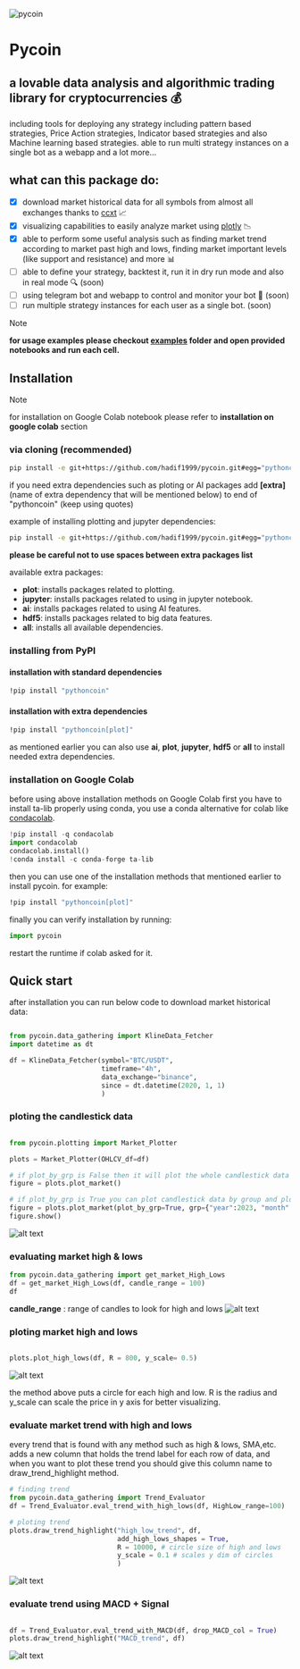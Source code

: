 ![pycoin](https://github.com/hadif1999/pycoin/blob/master/pics/pycoin_logo_raw_nobg.png?raw=true)
# Pycoin

## a lovable data analysis and algorithmic trading library for cryptocurrencies :moneybag:
including tools for deploying any strategy including pattern based strategies,
Price Action strategies, Indicator based strategies and also Machine learning based strategies. 
able to run multi strategy instances on a single bot as a webapp and a lot more...
## what can this package do:
- [x] download market historical data for all symbols from almost all exchanges thanks to [ccxt](https://github.com/ccxt/ccxt) :chart_with_upwards_trend: 
- [x] visualizing capabilities to easily analyze market using [plotly](https://github.com/plotly/plotly.py) :chart_with_downwards_trend:
- [x] able to perform some useful analysis such as finding market trend according to market past high and lows, finding market important levels (like support and resistance) and more :bar_chart:
- [ ] able to define your strategy, backtest it, run it in dry run mode and also in real mode :mag: (soon)
- [ ] using telegram bot and webapp to control and monitor your bot :robot: (soon)  
- [ ] run multiple strategy instances for each user as a single bot. (soon) 

>[!NOTE]
>**for usage examples please checkout [examples](https://github.com/hadif1999/pycoin/tree/master/examples) folder and open provided notebooks and run each cell.**

## Installation

>[!NOTE]
> for installation on Google Colab notebook please refer to **installation on google colab** section 

### via cloning (recommended)
```bash
pip install -e git+https://github.com/hadif1999/pycoin.git#egg="pythoncoin" 
```
if you need extra dependencies such as ploting or AI packages add **[extra]**(name of extra dependency that will be mentioned below) to end of "pythoncoin" (keep using quotes)

example of installing plotting and jupyter dependencies:
```bash
pip install -e git+https://github.com/hadif1999/pycoin.git#egg="pythoncoin[jupyter,plot]" 
```
**please be careful not to use spaces between extra packages list**

available extra packages:
- **plot**: installs packages related to plotting.
- **jupyter**: installs packages related to using in jupyter notebook.
- **ai**: installs packages related to using AI features.
- **hdf5**: installs packages related to big data features.
- **all**: installs all available dependencies.

### installing from PyPI
#### installation with standard dependencies
```bash
!pip install "pythoncoin"
```
#### installation with extra dependencies
```bash 
!pip install "pythoncoin[plot]"
```
as mentioned earlier you can also use **ai**, **plot**, **jupyter**, **hdf5** or **all** to install needed extra dependencies.

### installation on Google Colab 
before using above installation methods on Google Colab first you have to install ta-lib
properly using conda, you use a conda alternative for colab like [condacolab](https://github.com/conda-incubator/condacolab).
```python
!pip install -q condacolab
import condacolab
condacolab.install()
!conda install -c conda-forge ta-lib
```
then you can use one of the installation methods that mentioned earlier to install pycoin.
for example:
```bash
!pip install "pythoncoin[plot]" 
```
finally you can verify installation by running: 
```python
import pycoin
``` 
restart the runtime if colab asked for it.

## Quick start

after installation you can run below code to download market historical data:

```python 

from pycoin.data_gathering import KlineData_Fetcher
import datetime as dt

df = KlineData_Fetcher(symbol="BTC/USDT", 
                       timeframe="4h", 
                       data_exchange="binance",
                       since = dt.datetime(2020, 1, 1)
                       )

```

### ploting the candlestick data
```python

from pycoin.plotting import Market_Plotter

plots = Market_Plotter(OHLCV_df=df)

# if plot_by_grp is False then it will plot the whole candlestick data
figure = plots.plot_market()

# if plot_by_grp is True you can plot candlestick data by group and plot a specific year, month,etc.
figure = plots.plot_market(plot_by_grp=True, grp={"year":2023, "month":2})
figure.show()
```

![alt text](https://github.com/hadif1999/pycoin/blob/master/pics/btc_h4_2023.2_candlestick.png?raw=true)

### evaluating market high & lows
```python
from pycoin.data_gathering import get_market_High_Lows
df = get_market_High_Lows(df, candle_range = 100)
df                                                     
```
**candle_range** : range of candles to look for high and lows 
![alt text](https://github.com/hadif1999/pycoin/blob/master/pics/HighLow_df.png?raw=true)

### ploting market high and lows
```python

plots.plot_high_lows(df, R = 800, y_scale= 0.5)

```
![alt text](https://github.com/hadif1999/pycoin/blob/master/pics/btc_h4_HighLows_2020:2024.png?raw=true)

the method above puts a circle for each high and low. 
R is the radius and y_scale can scale the price in y axis for better visualizing.

### evaluate market trend with high and lows
every trend that is found with any method such as high & lows, SMA,etc. adds a new column that holds the trend label for each row of data, and when you want to plot these trend you should give this column name to draw_trend_highlight method.

```python
# finding trend 
from pycoin.data_gathering import Trend_Evaluator
df = Trend_Evaluator.eval_trend_with_high_lows(df, HighLow_range=100)

# ploting trend
plots.draw_trend_highlight("high_low_trend", df, 
                           add_high_lows_shapes = True,
                           R = 10000, # circle size of high and lows 
                           y_scale = 0.1 # scales y dim of circles 
                           )

```
![alt text](https://github.com/hadif1999/pycoin/blob/master/pics/btc_h4_2020:2023_trend.png?raw=true)
### evaluate trend using MACD + Signal
```python

df = Trend_Evaluator.eval_trend_with_MACD(df, drop_MACD_col = True)
plots.draw_trend_highlight("MACD_trend", df)

```
![alt text](https://github.com/hadif1999/pycoin/blob/master/pics/btc_h4_2020:2023_MACD_trend.png?raw=true)







